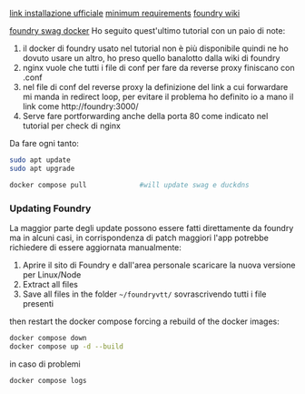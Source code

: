 [link installazione ufficiale](https://foundryvtt.com/article/installation/)
[minimum requirements](https://foundryvtt.com/article/requirements/)
[foundry wiki](https://foundryvtt.wiki/en/setup)

[foundry swag docker](https://github.com/ChefsSlaad/foundry_swag_docker/tree/main)
Ho seguito quest'ultimo tutorial con un paio di note:
1) il docker di foundry usato nel tutorial non è più disponibile quindi ne ho dovuto usare un altro, ho preso quello banalotto dalla wiki di foundry
2) nginx vuole che tutti i file di conf per fare da reverse proxy finiscano con .conf
3) nel file di conf del reverse proxy la definizione del link a cui forwardare mi manda in redirect loop, per evitare il problema ho definito io a mano il link come http://foundry:3000/ 
4) Serve fare portforwarding anche della porta 80 come indicato nel tutorial per check di nginx


Da fare ogni tanto:
```bash
sudo apt update
sudo apt upgrade

docker compose pull             #will update swag e duckdns
```


### Updating Foundry
La maggior parte degli update possono essere fatti direttamente da foundry ma in alcuni casi, in corrispondenza di patch maggiori l'app potrebbe richiedere di essere aggiornata manualmente:

1) Aprire il sito di Foundry e dall'area personale scaricare la nuova versione per Linux/Node
2) Extract all files
3) Save all files in the folder `~/foundryvtt/` sovrascrivendo tutti i file presenti

then restart the docker compose forcing a rebuild of the docker images:
```bash
docker compose down
docker compose up -d --build
```

in caso di problemi
```
docker compose logs
```